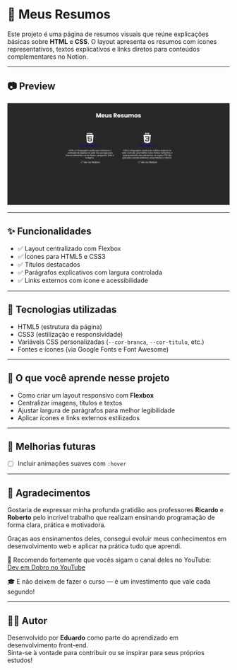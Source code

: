 # 📘 Meus Resumos

Este projeto é uma página de resumos visuais que reúne explicações básicas sobre **HTML** e **CSS**. O layout apresenta os resumos com ícones representativos, textos explicativos e links diretos para conteúdos complementares no Notion.

---

## 📷 Preview

![Preview do projeto](./src/images/screencapture-127-0-0-1-5500-2025-06-28-15_06_57.png)

---

## ✨ Funcionalidades

- ✅ Layout centralizado com Flexbox
- ✅ Ícones para HTML5 e CSS3
- ✅ Títulos destacados
- ✅ Parágrafos explicativos com largura controlada
- ✅ Links externos com ícone e acessibilidade

---

## 🧠 Tecnologias utilizadas

- HTML5 (estrutura da página)
- CSS3 (estilização e responsividade)
- Variáveis CSS personalizadas (`--cor-branca`, `--cor-titulo`, etc.)
- Fontes e ícones (via Google Fonts e Font Awesome)

---


## 🎯 O que você aprende nesse projeto

- Como criar um layout responsivo com **Flexbox**
- Centralizar imagens, títulos e textos
- Ajustar largura de parágrafos para melhor legibilidade
- Aplicar ícones e links externos estilizados

---

## 🔧 Melhorias futuras

- [ ] Incluir animações suaves com `:hover`


---

## 🙏 Agradecimentos

Gostaria de expressar minha profunda gratidão aos professores **Ricardo** e **Roberto** pelo incrível trabalho que realizam ensinando programação de forma clara, prática e motivadora.

Graças aos ensinamentos deles, consegui evoluir meus conhecimentos em desenvolvimento web e aplicar na prática tudo que aprendi.

🔗 Recomendo fortemente que vocês sigam o canal deles no YouTube:  
[Dev em Dobro no YouTube](https://www.youtube.com/@DevemDobro/featured)

🎓 E não deixem de fazer o curso — é um investimento que vale cada segundo!

---

## 👨‍💻 Autor

Desenvolvido por **Eduardo** como parte do aprendizado em desenvolvimento front-end.  
Sinta-se à vontade para contribuir ou se inspirar para seus próprios estudos!